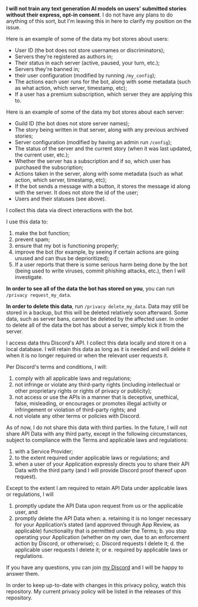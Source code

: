 **I will not train any text generation AI models on users' submitted stories without their express, opt-in consent**. I do not have any plans to do anything of this sort, but I'm leaving this in here to clarify my position on the issue.

Here is an example of some of the data my bot stores about users:
- User ID (the bot does not store usernames or discriminators);
- Servers they're registered as authors in;
- Their status in each server (active, paused, your turn, etc.);
- Servers they're banned in;
- their user configuration (modified by running `/my_config`);
- The actions each user runs for the bot, along with some metadata (such as what action, which server, timestamp, etc);
- If a user has a premium subscription, which server they are applying this to.

Here is an example of some of the data my bot stores about each server:
- Guild ID (the bot does not store server names);
- The story being written in that server, along with any previous archived stories;
- Server configuration (modified by having an admin run `/config`);
- The status of the server and the current story (when it was last updated, the current user, etc.);
- Whether the server has a subscription and if so, which user has purchased the subscription;
- Actions taken in the server, along with some metadata (such as what action, which server, timestamp, etc);
- If the bot sends a message with a button, it stores the message id along with the server. It does not store the id of the user;
- Users and their statuses (see above).

I collect this data via direct interactions with the bot.

I use this data to:
1. make the bot function;
2. prevent spam;
3. ensure that my bot is functioning properly;
4. improve the bot (for example, by seeing if certain actions are going unused and can thus be deprioritized);
5. If a user reports that there is some serious harm being done by the bot (being used to write viruses, commit phishing attacks, etc.), then I will investigate.

**In order to see all of the data the bot has stored on you**, you can run `/privacy request_my_data`.

**In order to delete this data**, run `/privacy delete_my_data`. Data may still be stored in a backup, but this will be deleted relatively soon afterward. Some data, such as server bans, cannot be deleted by the affected user. In order to delete all of the data the bot has about a server, simply kick it from the server.

I access data thru Discord's API. I collect this data locally and store it on a local database. I will retain this data as long as it is needed and will delete it when it is no longer required or when the relevant user requests it.

Per Discord's terms and conditions, I will:
1. comply with all applicable laws and regulations;
2. not infringe or violate any third-party rights (including intellectual or other proprietary rights or rights of privacy or publicity);
3. not access or use the APIs in a manner that is deceptive, unethical, false, misleading, or encourages or promotes illegal activity or infringement or violation of third-party rights; and 
4. not violate any other terms or policies with Discord.

As of now, I do not share this data with third parties. In the future, I will not share API Data with any third party, except in the following circumstances, subject to compliance with the Terms and applicable laws and regulations:
1. with a Service Provider;
2. to the extent required under applicable laws or regulations; and 
3. when a user of your Application expressly directs you to share their API Data with the third party (and I will provide Discord proof thereof upon request).

Except to the extent I am required to retain API Data under applicable laws or regulations, I will
1. promptly update the API Data upon request from us or the applicable user, and
2. promptly delete the API Data when:
  a. retaining it is no longer necessary for your Application’s stated (and approved through App Review, as applicable) functionality that is permitted under the Terms;
  b. you stop operating your Application (whether on my own, due to an enforcement action by Discord, or otherwise);
  c. Discord requests I delete it;
  d. the applicable user requests I delete it; or
  e. required by applicable laws or regulations.

If you have any questions, you can join [my Discord](https://discord.gg/a28VUkyrxp) and I will be happy to answer them.

In order to keep up-to-date with changes in this privacy policy, watch this repository. My current privacy policy will be listed in the releases of this repository.
